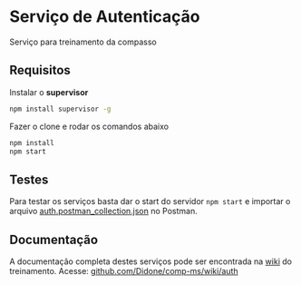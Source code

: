 # Serviço de Autenticação

Serviço para treinamento da compasso

## Requisitos

Instalar o **supervisor**
```bash
npm install supervisor -g
```

Fazer o clone e rodar os comandos abaixo

```bash
npm install
npm start
```

## Testes

Para testar os serviços basta dar o start do servidor `npm start` e importar o arquivo [auth.postman_collection.json](auth.postman_collection.json) no Postman.

## Documentação

A documentação completa destes serviços pode ser encontrada na [wiki](https://github.com/Didone/comp-ms/wiki) do treinamento.
Acesse: [github.com/Didone/comp-ms/wiki/auth](https://github.com/Didone/comp-ms/wiki/auth)